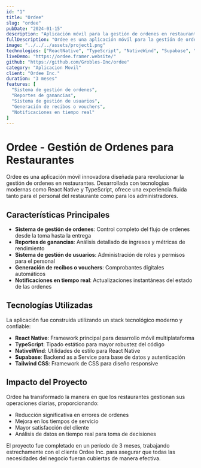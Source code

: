 ```yaml
---
id: "1"
title: "Ordee"
slug: "ordee"
pubDate: "2024-01-15"
description: "Aplicación móvil para la gestión de ordenes en restaurantes."
fullDescription: "Ordee es una aplicación móvil para la gestión de ordenes en restaurantes, que permite llevar un control de las ordenes, en tiempo real, y que se pueden ver en un panel de administración."
image: "../../../assets/project1.png"
technologies: ["ReactNative", "TypeScript", "NativeWind", "Supabase", "Tailwind CSS"]
liveDemo: "https://ordee.framer.website/"
github: "https://github.com/Grobles-Inc/ordee"
category: "Aplicacion Movil"
client: "Ordee Inc."
duration: "3 meses"
features: [
  "Sistema de gestión de ordenes",
  "Reportes de ganancias", 
  "Sistema de gestión de usuarios",
  "Generación de recibos o vouchers",
  "Notificaciones en tiempo real"
]
---
```


# Ordee - Gestión de Ordenes para Restaurantes

Ordee es una aplicación móvil innovadora diseñada para revolucionar la gestión de ordenes en restaurantes. Desarrollada con tecnologías modernas como React Native y TypeScript, ofrece una experiencia fluida tanto para el personal del restaurante como para los administradores.

## Características Principales

- **Sistema de gestión de ordenes**: Control completo del flujo de ordenes desde la toma hasta la entrega
- **Reportes de ganancias**: Análisis detallado de ingresos y métricas de rendimiento
- **Sistema de gestión de usuarios**: Administración de roles y permisos para el personal
- **Generación de recibos o vouchers**: Comprobantes digitales automáticos
- **Notificaciones en tiempo real**: Actualizaciones instantáneas del estado de las ordenes

## Tecnologías Utilizadas

La aplicación fue construida utilizando un stack tecnológico moderno y confiable:

- **React Native**: Framework principal para desarrollo móvil multiplataforma
- **TypeScript**: Tipado estático para mayor robustez del código
- **NativeWind**: Utilidades de estilo para React Native
- **Supabase**: Backend as a Service para base de datos y autenticación
- **Tailwind CSS**: Framework de CSS para diseño responsive

## Impacto del Proyecto

Ordee ha transformado la manera en que los restaurantes gestionan sus operaciones diarias, proporcionando:

- Reducción significativa en errores de ordenes
- Mejora en los tiempos de servicio
- Mayor satisfacción del cliente
- Análisis de datos en tiempo real para toma de decisiones

El proyecto fue completado en un período de 3 meses, trabajando estrechamente con el cliente Ordee Inc. para asegurar que todas las necesidades del negocio fueran cubiertas de manera efectiva.
